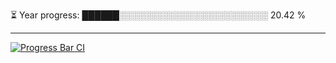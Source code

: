 
⏳ Year progress: ██████░░░░░░░░░░░░░░░░░░░░░░░░ 20.42 %

---

[![Progress Bar CI](https://github.com/thatoranzhevyy/thatoranzhevyy/actions/workflows/node.js.yml/badge.svg)](https://github.com/thatoranzhevyy/thatoranzhevyy/actions/workflows/node.js.yml)

